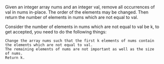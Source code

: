 Given an integer array nums and an integer val, remove all occurrences of val in nums in-place. 
The order of the elements may be changed. Then return the number of elements in nums which are not equal to val.

Consider the number of elements in nums which are not equal to val be k, to get accepted, you need to do the following things:

    Change the array nums such that the first k elements of nums contain the elements which are not equal to val. 
    The remaining elements of nums are not important as well as the size of nums.
    Return k.
